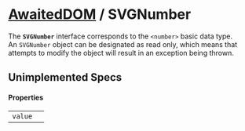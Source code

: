 # [AwaitedDOM](/docs/basic-client/awaited-dom) <span>/</span> SVGNumber

<div class='overview'>The <strong><code>SVGNumber</code></strong> interface corresponds to the <code>&lt;number&gt;</code> basic data type.</div>

<div class='overview'>An <code>SVGNumber</code> object can be designated as read only, which means that attempts to modify the object will result in an exception being thrown.</div>

## Unimplemented Specs

#### Properties

|     |     |
| --- | --- |
| `value` |  |
